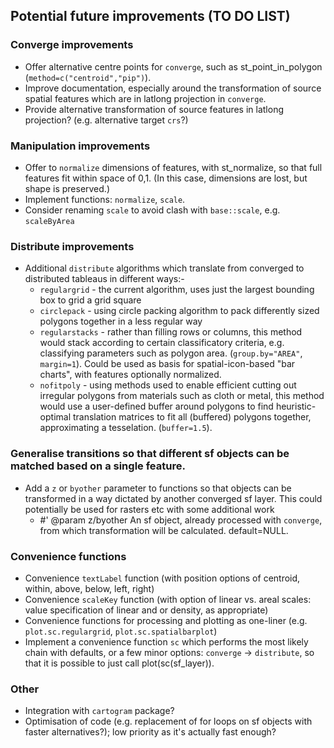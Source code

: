 ## Potential future improvements (TO DO LIST)

### Converge improvements

- Offer alternative centre points for `converge`, such as st_point_in_polygon (`method=c("centroid","pip")`).
- Improve documentation, especially around the transformation of source spatial features which are in latlong projection in `converge`.
- Provide alternative transformation of source features in latlong projection? (e.g. alternative target `crs`?)

### Manipulation improvements

- Offer to `normalize` dimensions of features, with st_normalize, so that full features fit within space of 0,1. (In this case, dimensions are lost, but shape is preserved.)
- Implement functions: `normalize`, `scale`.
- Consider renaming `scale` to avoid clash with `base::scale`, e.g. `scaleByArea`

### Distribute improvements

- Additional `distribute` algorithms which translate from converged to distributed tableaus in different ways:-
    - `regulargrid` - the current algorithm, uses just the largest bounding box to grid a grid square
    - `circlepack` - using circle packing algorithm to pack differently sized polygons together in a less regular way
    - `regularstacks` - rather than filling rows or columns, this method would stack according to certain classificatory criteria, e.g. classifying parameters such as polygon area. (`group.by="AREA"`, `margin=1`). Could be used as basis for spatial-icon-based "bar charts", with features optionally normalized.
    - `nofitpoly` - using methods used to enable efficient cutting out irregular polygons from materials such as cloth or metal, this method would use a user-defined buffer around polygons to find heuristic-optimal translation matrices to fit all (buffered) polygons together, approximating a tesselation. (`buffer=1.5`).

### Generalise transitions so that different sf objects can be matched based on a single feature.

- Add a `z` or `byother` parameter to functions so that objects can be transformed in a way dictated by another converged sf layer. This could potentially be used for rasters etc with some additional work
    - #' @param z/byother An sf object, already processed with `converge`, from which transformation will be calculated. default=NULL.

### Convenience functions

- Convenience `textLabel` function (with position options of centroid, within, above, below, left, right)
- Convenience `scaleKey` function (with option of linear vs. areal scales: value specification of linear and or density, as appropriate)
- Convenience functions for processing and plotting as one-liner (e.g. `plot.sc.regulargrid`, `plot.sc.spatialbarplot`)
- Implement a convenience function `sc` which performs the most likely chain with defaults, or a few minor options: `converge` -> `distribute`, so that it is possible to just call plot(sc(sf_layer)).

### Other

- Integration with `cartogram` package?
- Optimisation of code (e.g. replacement of for loops on sf objects with faster alternatives?); low priority as it's actually fast enough?
